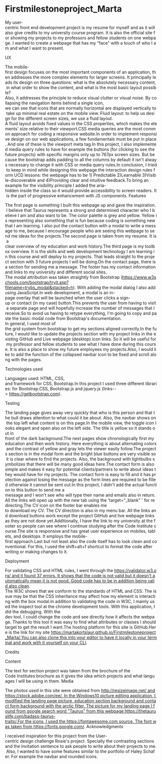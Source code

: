 # Firstmilestoneproject_Marta

My user-centric front end development project is my resume for myself and as it will also give credits to my university course program. It is also the official site for showing my projects to my professors and fellow students on one webpage. I wanted to create a webpage that has my "face" with a touch of who I am and what I want to present.

UX

The mobile-first design focuses on the most important components of an application, then addresses the more complex elements for larger screens. It principally leads its design on three questions: what is the absolutely necessary content, in what order to show the content, and what is the most basic layout possible?Also, it addresses the principle to reduce visual clutter or visual noise. By collapsing the navigation items behind a single icon, we can see that icons that are normally horizontal are displayed vertically to take up minimal real estate on the mobile view. Fluid layout: to help us design for the different screen sizes, we use a fluid layout. A fluid layout avoids fixed values in the CSS properties, which makes the elements' size relative to their viewport.CSS media queries are the most common approach for coding a responsive website.In order to implement responsive design on our web applications, a few fundamentals must be put in place. And one of these is the viewport meta tag.In this project, I also implemented media query rules to have for example the buttons (for clicking to see the future projects) with specific margins only up to 767px screen sizes. But because the bootstrap adds padding to all the columns by default it isn't always necessary to change it with CSS or media query rules.In conclusion, I tried to keep in mind while designing this webpage the interaction design rules form UCD lessons: the webpage has to be 1) Predictable 2)Learnable 3)Visible-discoverable and 4)Providing clear and intuitive feedback.To bring an example for the visibility principle I added the aria-hidden inside the class so it would provide accessibility to screen readers. It is the part of progressive enhancement with JS components.
Features

The first page is something I built this webpage up and gave the inspiration. I believe that Taurus represents a strong and determined character who I believe I am and also want to be. The color palette is grey and yellow. Yellow is representing also something that is fun because coding is something new that I am learning. I also put the contact button with a modal to write a message to me, because I encourage people who are seeing this webpage to send me ideas for the projects.The second page is taken from my resume. It is a clear overview of my education and work history.The third page is my toolbox overview. It is the skills and web development technology I am learning in this course and will deploy to my projects. That leads straight to the project section with 3 future projects I will be doing.On the contact page, there is a section for sending me a message. The footer has my contact information and links to my university and different social sites.
The modal attribution was taken straightly from Bootstrap (https://www.w3schools.com/bootstrap/tryit.asp?filename=trybs_modal&stacked=h). With adding the modal dialog I also add using JavaScript.In web development, a modal is an in-page overlay that will be launched when the user clicks a sign-up or contact (in my case) button.This prevents the user from having to visit a separate page and will hopefully increase the number of messages that I receive.So to avoid us having to retype everything, I'm going to copy and paste the basic modal code from Bootstrap's documentation.
In general, I used most of the grid system from bootstrap to get my sections aligned correctly.In the future, I would like to update the projects section with my project links in the existing GitHub and Live webpage (desktop) icon links. So it will be useful for my professor and fellow students to see what I have done during this course. It is also a place to show my future employees my projects.Also, I would like to add the function of the collapsed navbar icon to be fixed and scroll along with the pages.

Technologies used

Languages used: HTML, CSS, and framework for CSS, Bootstrap.In this project I used three different libraries: for Bootstrap.CSS, Bootstrap.js and jquery.js (links--> https://getbootstrap.com).

Testing

The landing page gives away very quickly that who is this person and that the bull draws attention to what could it be about. Also, the navbar shows on the top left what content is on this page.In the mobile view, the toggle icon looks elegant and open also on the left side. The title is yellow so it stands out in front of the dark background.The next pages show chronologically first my education and then work history. Here everything is about alternating colors and the contrast of yellow and gray lets the viewer easily follow.The projects section is in the modal form and the bright blue buttons are very visible so it is clear where to find the projects. Also, the background with lightbulbs symbolizes that there will be many good ideas here.The contact form is also simple and makes it easy for potential clients/partners to write about ideas they would have for my projects. The contact form is easy to fill and it has protection against losing the message as the form lines are required to be filled otherwise it cannot be sent out.In this project, I didn't add the actual function to this button to send me a message and I won't see who will type their name and emails also in return.All the links will open up with the new tab using the 'target="_blank" ' for redirecting.The CV icon on the footer bar enables me to download my CV. The CV direction is also in my menu bar. All the links and download buttons work except the project GitHub and live webpage links as they are not done yet.Additionally, I have the link to my university at the footer so people can see where I continue studying after the Code Institute course.The site is responsive and has great user experience on mobiles, tablets, and desktops. It employs the mobile-first approach.Last but not least also the code itself has to look clean and conventional. For this, I used the shift+alt+f shortcut to format the code after writing or making changes to it.

Deployment

For validating CSS and HTML rules, I went through the https://validator.w3.org/ and it found 37 errors. It shows that the code is not valid but it doesn't automatically mean it is not good. Good code has to be in addition being valid also clean. The W3C shows that we conform to the standards of HTML and CSS. The issue may be that the CSS inheritance may affect how my element is interacting with the box modal.In addition to validating the code in W3C, I mainly used the inspect tool at the chrome development tools. With this application, I did the debugging. With the dev tool, I could change the code and see directly how it affects the webpage. Thanks to this tool it was easy to find what attributes or classes I should target to get the result I want.The hosting platform for this site is GitHub.Here is the link for my site https://martakortslaur.github.io/Firstmilestoneproject_Marta/.You can also clone this into your editor to have it locally in your terminal and work with it yourself on your CLI.

Credits

Content

The text for section project was taken from the brochure of the Code Institutes brochure as it gives the idea which projects and what languages I will be using in them.
Media

The photos used in this site were obtained from http://resizeimage.net/ andhttps://stock.adobe.com/ee/. In the Windows10 picture editing application, I modified the landing page picture, education section background and contact form background with the arctic filter. The picture for my landing page I found from google search word "Taurus" from this webpage https://thetauruslife.com/badass-taurus-traits/.For the icons, I used the https://fontawesome.com source. The font was taken from https://fonts.google.com/.
Acknowledgments

I received inspiration for this project from the User-centric design challenge Rosie's project. Specially the contrasting sections and the invitation sentence to ask people to write about their projects to me. Also, I wanted to have some features similar to the portfolio of Haley Schafer. For example the navbar and rounded icons.
